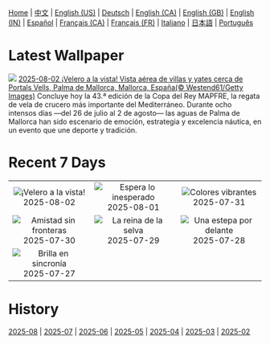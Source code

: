 [Home](../README.md) | [中文](zh-CN.md) | [English (US)](en-US.md) | [Deutsch](de-DE.md) | [English (CA)](en-CA.md) | [English (GB)](en-GB.md) | [English (IN)](en-IN.md) | [Español](es-ES.md) | [Français (CA)](fr-CA.md) | [Français (FR)](fr-FR.md) | [Italiano](it-IT.md) | [日本語](ja-JP.md) | [Português](pt-BR.md)

# Latest Wallpaper
![](https://www.bing.com/th?id=OHR.MallorcaSumerYacht_ES-ES6937239924_UHD.jpg)
[2025-08-02 ¡Velero a la vista! Vista aérea de villas y yates cerca de Portals Vells, Palma de Mallorca, Mallorca, España(© Westend61/Getty Images)](https://www.bing.com/th?id=OHR.MallorcaSumerYacht_ES-ES6937239924_UHD.jpg)
Concluye hoy la 43.ª edición de la Copa del Rey MAPFRE, la regata de vela de crucero más importante del Mediterráneo. Durante ocho intensos días —del 26 de julio al 2 de agosto— las aguas de Palma de Mallorca han sido escenario de emoción, estrategia y excelencia náutica, en un evento que une deporte y tradición.

# Recent 7 Days
|  |  |  |
|:---:|:---:|:---:|
| ![](https://www.bing.com/th?id=OHR.MallorcaSumerYacht_ES-ES6937239924_400x240.jpg "¡Velero a la vista!") 2025-08-02 | ![](https://www.bing.com/th?id=OHR.EdinburghFringe_ES-ES3946944974_400x240.jpg "Espera lo inesperado") 2025-08-01 | ![](https://www.bing.com/th?id=OHR.NaPaliKauai_ES-ES3845188228_400x240.jpg "Colores vibrantes") 2025-07-31 |
| ![](https://www.bing.com/th?id=OHR.SaypeDubai_ES-ES3758779799_400x240.jpg "Amistad sin fronteras") 2025-07-30 | ![](https://www.bing.com/th?id=OHR.TigerDay_ES-ES3628698464_400x240.jpg "La reina de la selva") 2025-07-29 | ![](https://www.bing.com/th?id=OHR.MongoliaYurts_ES-ES3504301374_400x240.jpg "Una estepa por delante") 2025-07-28 |
| ![](https://www.bing.com/th?id=OHR.BlackfinBarracuda_ES-ES3397140891_400x240.jpg "Brilla en sincronía") 2025-07-27 |  |  |

# History
[2025-08](../archives/wallpaper/es-ES/w_2025_08.md) | [2025-07](../archives/wallpaper/es-ES/w_2025_07.md) | [2025-06](../archives/wallpaper/es-ES/w_2025_06.md) | [2025-05](../archives/wallpaper/es-ES/w_2025_05.md) | [2025-04](../archives/wallpaper/es-ES/w_2025_04.md) | [2025-03](../archives/wallpaper/es-ES/w_2025_03.md) | [2025-02](../archives/wallpaper/es-ES/w_2025_02.md)
